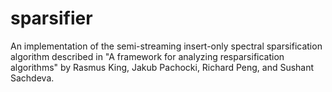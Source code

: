 # sparsifier
An implementation of the semi-streaming insert-only spectral sparsification algorithm described in "A framework for analyzing resparsification algorithms" by Rasmus King, Jakub Pachocki, Richard Peng, and Sushant Sachdeva. 
